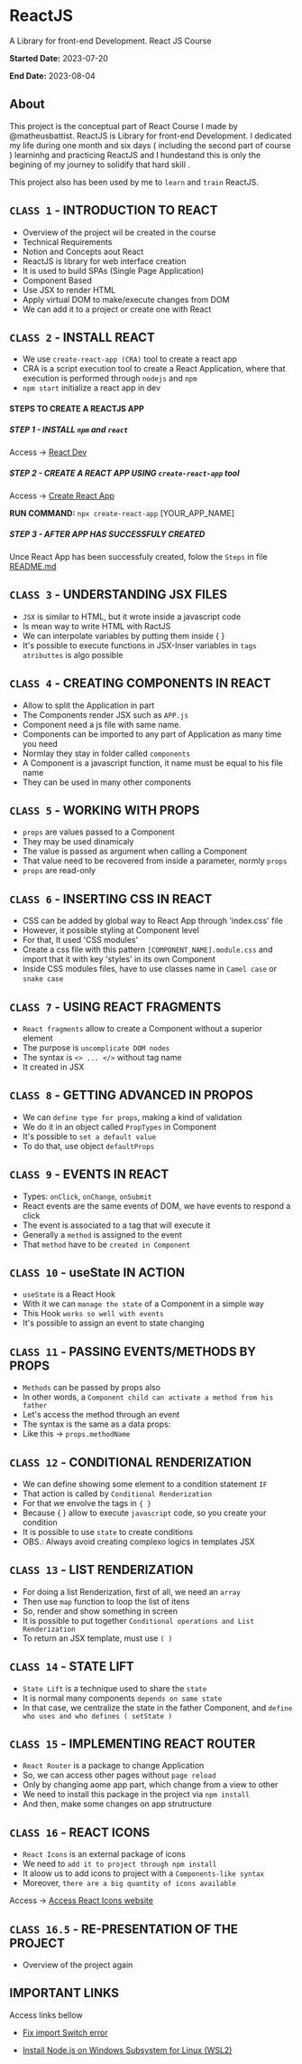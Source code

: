 # ReactJS 
  A Library for front-end Development. 
  React JS Course


**Started Date:** 2023-07-20

**End Date:** 2023-08-04

## About
This project is the conceptual part of React Course I made by @matheusbattist.
ReactJS is Library for front-end Development. 
I dedicated my life during one month and six days ( including the second part of course ) learninhg and practicing ReactJS and I hundestand this is only the begining of my journey to solidify that hard skill .

This project also has been used by me to  `learn` and  `train` ReactJS. 


## `CLASS 1` - INTRODUCTION TO REACT
  - Overview of the project wil be created in the course
  - Technical Requirements
  - Notion and Concepts aout React
  - ReactJS is library for web interface creation
  - It is used to build SPAs (Single Page Application)
  - Component Based
  - Use JSX to render HTML
  - Apply virtual DOM to make/execute changes from DOM
  - We can add it to a project or create one with React

## `CLASS 2` - INSTALL REACT
  - We use `create-react-app (CRA)`  tool to create a react app
  - CRA is a script execution tool to create a React Application, where that execution is performed through `nodejs`  and  `npm`
  - `npm start` initialize a react app in dev

#### STEPS TO CREATE A REACTJS APP

##### STEP 1 - INSTALL `npm` and `react`
Access -> [React Dev](https://react.dev/)

##### STEP 2 - CREATE A REACT APP USING `create-react-app` tool
Access -> [Create React App](https://create-react-app.dev)

**RUN COMMAND:**  `npx create-react-app` [YOUR_APP_NAME]
    
##### STEP 3 - AFTER APP HAS SUCCESSFULY CREATED
  Unce React App has been successfuly created, folow the `Steps` in file 
  [README.md](https://github.com/idelfrides/LearningReactJS/blob/main/README.md)
  

## `CLASS 3` - UNDERSTANDING JSX FILES  

  - `JSX` is similar to HTML, but it wrote inside a javascript code
  - Is mean way to write HTML with RactJS
  - We can interpolate variables by putting them inside { }
  - It's possible to execute functions in JSX-Inser variables in `tags atributtes` is algo possible


## `CLASS 4` - CREATING COMPONENTS IN REACT  

  - Allow to split the Application in part
  - The Components render JSX such as `APP.js`
  - Component need a js file with same name. 
  - Components can be imported to any part of Application as many time you need
  - Normlay they stay in folder called  `components`
  - A Component is a javascript function, it name must be equal to his file name
  - They can be used in many other components

## `CLASS 5` - WORKING WITH PROPS  

  - `props` are values passed to a Component
  - They may be used dinamicaly
  - The value is passed as argument when calling a Component
  - That value need to be recovered from inside a parameter, normly `props`
  - `props` are read-only
  

## `CLASS 6` - INSERTING CSS IN REACT  
  - CSS can be added by global way to React App through 'index.css' file
  - However, it possible styling at Component level
  - For that, It used 'CSS modules'
  - Create a css file with this pattern `[COMPONENT_NAME].module.css` and import  that it with key 'styles' in its own Component
  - Inside CSS modules files, have to use classes name in `Camel case` or `snake case`


## `CLASS 7` - USING REACT FRAGMENTS  

  - `React fragments` allow to create a Component without a superior element
  - The purpose is `uncomplicate DOM nodes`
  - The syntax is `<> ... </>` without tag name
  - It created in JSX


## `CLASS 8` - GETTING ADVANCED IN PROPOS  

  - We can `define type for props`, making a kind of validation
  - We do it in an object called `PropTypes` in Component
  - It's possible to `set a default value`
  - To do that, use object `defaultProps`
  

## `CLASS 9` - EVENTS IN REACT 

  - Types: `onClick`, `onChange`, `onSubmit`
  - React events are the same events of DOM, we have events to respond a click
  - The event is associated to a tag that will execute it
  - Generally a `method` is assigned to the event
  - That `method` have to be `created in Component` 
  
  
  ## `CLASS 10` - useState IN ACTION  

  - `useState` is a React Hook
  - With it we can `manage the state` of a Component in a simple way
  - This Hook `works so well with events`
  - It's possible to assign an event to state changing
  

## `CLASS 11` - PASSING EVENTS/METHODS BY PROPS  

  - `Methods` can be passed by props also
  - In other words, a `Component child can activate a method from his father`
  - Let's access the method through an event
  - The syntax is the same as a data props:
  - Like this -> `props.methodName`


## `CLASS 12` - CONDITIONAL RENDERIZATION  

  - We can define showing some element to a condition statement `IF`
  - That action is called by `Conditional Renderization`
  - For that we envolve the tags in `{ }`
  - Because { } allow to execute `javascript` code, so you create your condition
  - It is possible to use `state` to create conditions
  - OBS.: Always avoid creating complexo logics in templates JSX
  

## `CLASS 13` - LIST RENDERIZATION  

  - For doing a list Renderization, first of all, we need an `array`
  - Then use `map` function to loop the list of itens
  - So, render and show something in screen
  - It is possible to put together `Conditional operations and List Renderization`
  - To return an JSX template, must use `( )`
  

## `CLASS 14` - STATE LIFT  

  - `State Lift` is a technique used to share the `state`
  - It is normal many components `depends on same state`
  - In that case, we centralize the state in the father Component, and `define who uses and who defines ( setState )`
  

## `CLASS 15` - IMPLEMENTING REACT ROUTER  

  - `React Router` is a package to change Application
  - So, we can access other pages without `page reload`
  - Only by changing aome app part, which change from a view to other
  - We need to install this package in the project via `npm install`
  - And then, make some changes on app strutructure
  

## `CLASS 16` - REACT ICONS

  - `React Icons` is an external package of icons
  - We need to `add it to project through npm install`
  - It aloow us to add icons to project with a `Components-like syntax`
  - Moreover, `there are a big quantity of icons available`
  
  Access -> [Access React Icons website](https://react-icons.github.io/react-icons/)


## `CLASS 16.5` - RE-PRESENTATION OF THE PROJECT

  - Overview of the project again
   

## IMPORTANT LINKS
  Access links bellow
  
- [Fix import Switch error](https://kinsta.com/knowledgebase/attempted-import-error-switch-is-not-exported-from-react-router-dom/)

- [Install Node.js on Windows Subsystem for Linux (WSL2)](https://learn.microsoft.com/en-us/windows/dev-environment/javascript/nodejs-on-wsl)
